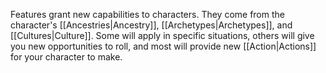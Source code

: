 Features grant new capabilities to characters. They come from the character's [[Ancestries|Ancestry]], [[Archetypes|Archetypes]], and [[Cultures|Culture]]. Some will apply in specific situations, others will give you new opportunities to roll, and most will provide new [[Action|Actions]] for your character to make.